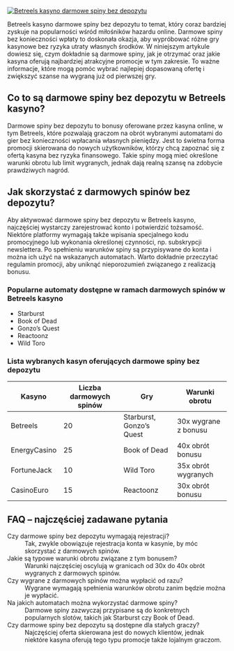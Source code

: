 [![Betreels kasyno darmowe spiny bez depozytu](https://123-caf.pages.dev/gitsignup.png)](https://vrmoo.ru/Bt82HjjY)

<p>Betreels kasyno darmowe spiny bez depozytu to temat, który coraz bardziej zyskuje na popularności wśród miłośników hazardu online. Darmowe spiny bez konieczności wpłaty to doskonała okazja, aby wypróbować różne gry kasynowe bez ryzyka utraty własnych środków. W niniejszym artykule dowiesz się, czym dokładnie są darmowe spiny, jak je otrzymać oraz jakie kasyna oferują najbardziej atrakcyjne promocje w tym zakresie. To ważne informacje, które mogą pomóc wybrać najlepiej dopasowaną ofertę i zwiększyć szanse na wygraną już od pierwszej gry.</p>  <h2>Co to są darmowe spiny bez depozytu w Betreels kasyno?</h2> <p>Darmowe spiny bez depozytu to bonusy oferowane przez kasyna online, w tym Betreels, które pozwalają graczom na obrót wybranymi automatami do gier bez konieczności wpłacania własnych pieniędzy. Jest to świetna forma promocji skierowana do nowych użytkowników, którzy chcą zapoznać się z ofertą kasyna bez ryzyka finansowego. Takie spiny mogą mieć określone warunki obrotu lub limit wygranych, jednak dają realną szansę na zdobycie prawdziwych nagród.</p>  <h2>Jak skorzystać z darmowych spinów bez depozytu?</h2> <p>Aby aktywować darmowe spiny bez depozytu w Betreels kasyno, najczęściej wystarczy zarejestrować konto i potwierdzić tożsamość. Niektóre platformy wymagają także wpisania specjalnego kodu promocyjnego lub wykonania określonej czynności, np. subskrypcji newslettera. Po spełnieniu warunków spiny są przypisywane do konta i można ich użyć na wskazanych automatach. Warto dokładnie przeczytać regulamin promocji, aby uniknąć nieporozumień związanego z realizacją bonusu.</p>  <h3>Popularne automaty dostępne w ramach darmowych spinów w Betreels kasyno</h3> <ul>   <li>Starburst</li>   <li>Book of Dead</li>   <li>Gonzo’s Quest</li>   <li>Reactoonz</li>   <li>Wild Toro</li> </ul>  <h3>Lista wybranych kasyn oferujących darmowe spiny bez depozytu</h3> <table>   <thead>     <tr>       <th>Kasyno</th>       <th>Liczba darmowych spinów</th>       <th>Gry</th>       <th>Warunki obrotu</th>     </tr>   </thead>   <tbody>     <tr>       <td>Betreels</td>       <td>20</td>       <td>Starburst, Gonzo’s Quest</td>       <td>30x wygrane z bonusu</td>     </tr>     <tr>       <td>EnergyCasino</td>       <td>25</td>       <td>Book of Dead</td>       <td>40x obrót bonusu</td>     </tr>     <tr>       <td>FortuneJack</td>       <td>10</td>       <td>Wild Toro</td>       <td>35x obrót wygranych</td>     </tr>     <tr>       <td>CasinoEuro</td>       <td>15</td>       <td>Reactoonz</td>       <td>30x obrót bonusu</td>     </tr>   </tbody> </table>  <h2>FAQ – najczęściej zadawane pytania</h2> <dl>   <dt>Czy darmowe spiny bez depozytu wymagają rejestracji?</dt>   <dd>Tak, zwykle obowiązuje rejestracja konta w kasynie, by móc skorzystać z darmowych spinów.</dd>    <dt>Jakie są typowe warunki obrotu związane z tym bonusem?</dt>   <dd>Warunki najczęściej oscylują w granicach od 30x do 40x obrót wygranych z darmowych spinów.</dd>    <dt>Czy wygrane z darmowych spinów można wypłacić od razu?</dt>   <dd>Wygrane wymagają spełnienia warunków obrotu zanim będzie można je wypłacić.</dd>    <dt>Na jakich automatach można wykorzystać darmowe spiny?</dt>   <dd>Darmowe spiny zazwyczaj przypisane są do konkretnych popularnych slotów, takich jak Starburst czy Book of Dead.</dd>    <dt>Czy darmowe spiny bez depozytu są dostępne dla stałych graczy?</dt>   <dd>Najczęściej oferta skierowana jest do nowych klientów, jednak niektóre kasyna oferują tego typu promocje także lojalnym graczom.</dd> </dl>